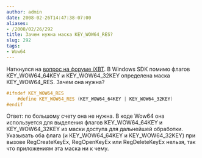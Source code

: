 ```yaml
---
author: admin
date: 2008-02-26T14:47:38-07:00
aliases:
- /2008/02/26/292
title: Зачем нужна маска KEY_WOW64_RES?
slug: 292
tags:
- Wow64
---
```


Наткнулся на [вопрос на форуме iXBT](http://forum.ixbt.com/topic.cgi?id=26:37920:21#19). В Windows SDK помимо флагов KEY_WOW64_64KEY и KEY_WOW64_32KEY определена маска KEY_WOW64_RES. Зачем она нужна? 

```cpp
#ifndef KEY_WOW64_RES
    #define KEY_WOW64_RES (KEY_WOW64_64KEY | KEY_WOW64_32KEY)
#endif
```

Ответ: по большому счету она не нужна. В коде Wow64 она используется для выделения флагов KEY_WOW64_64KEY и KEY_WOW64_32KEY из маски доступа для дальнейшей обработки. Указывать оба флага (и KEY_WOW64_64KEY и KEY_WOW64_32KEY) при вызове RegCreateKeyEx, RegOpenKeyEx или RegDeleteKeyEx нельзя, так что приложениям эта маска ни к чему.
